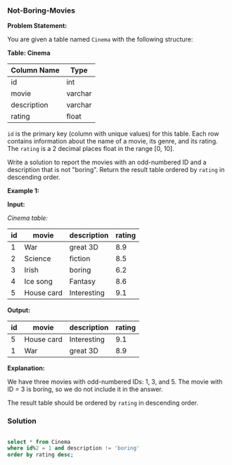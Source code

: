 ### Not-Boring-Movies

**Problem Statement:**

You are given a table named `Cinema` with the following structure:

**Table: Cinema**

| Column Name | Type    |
|-------------|---------|
| id          | int     |
| movie       | varchar |
| description | varchar |
| rating      | float   |

`id` is the primary key (column with unique values) for this table. Each row contains information about the name of a movie, its genre, and its rating. The `rating` is a 2 decimal places float in the range [0, 10].

Write a solution to report the movies with an odd-numbered ID and a description that is not "boring". Return the result table ordered by `rating` in descending order.

**Example 1:**

**Input:**

*Cinema table:*

| id | movie      | description | rating |
|----|------------|-------------|--------|
| 1  | War        | great 3D    | 8.9    |
| 2  | Science    | fiction     | 8.5    |
| 3  | Irish      | boring      | 6.2    |
| 4  | Ice song   | Fantasy     | 8.6    |
| 5  | House card | Interesting | 9.1    |

**Output:**

| id | movie      | description | rating |
|----|------------|-------------|--------|
| 5  | House card | Interesting | 9.1    |
| 1  | War        | great 3D    | 8.9    |

**Explanation:**

We have three movies with odd-numbered IDs: 1, 3, and 5. The movie with ID = 3 is boring, so we do not include it in the answer.

The result table should be ordered by `rating` in descending order.

### Solution

```sql

select * from Cinema
where id%2 = 1 and description != 'boring'
order by rating desc;
